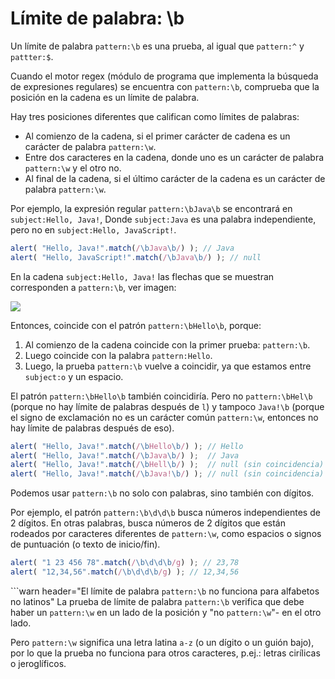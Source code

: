# Límite de palabra: \b

Un límite de palabra `pattern:\b` es una prueba, al igual que `pattern:^` y `pattter:$`.

Cuando el motor regex (módulo de programa que implementa la búsqueda de expresiones regulares) se encuentra con `pattern:\b`, comprueba que la posición en la cadena es un límite de palabra.

Hay tres posiciones diferentes que califican como límites de palabras:

- Al comienzo de la cadena, si el primer carácter de cadena es un carácter de palabra `pattern:\w`.
- Entre dos caracteres en la cadena, donde uno es un carácter de palabra `pattern:\w` y el otro no.
- Al final de la cadena, si el último carácter de la cadena es un carácter de palabra `pattern:\w`.

Por ejemplo, la expresión regular `pattern:\bJava\b` se encontrará en `subject:Hello, Java!`, Donde `subject:Java` es una palabra independiente, pero no en `subject:Hello, JavaScript!`.

```js run
alert( "Hello, Java!".match(/\bJava\b/) ); // Java
alert( "Hello, JavaScript!".match(/\bJava\b/) ); // null
```

En la cadena `subject:Hello, Java!` las flechas que se muestran corresponden a `pattern:\b`, ver imagen:

![](hello-java-boundaries.svg)

Entonces, coincide con el patrón `pattern:\bHello\b`, porque:

1. Al comienzo de la cadena coincide con la primer prueba: `pattern:\b`.
2. Luego coincide con la palabra `pattern:Hello`.
3. Luego, la prueba `pattern:\b` vuelve a coincidir, ya que estamos entre `subject:o` y un espacio.

El patrón `pattern:\bHello\b` también coincidiría. Pero no `pattern:\bHel\b` (porque no hay límite de palabras después de `l`) y tampoco `Java!\b` (porque el signo de exclamación no es un carácter común `pattern:\w`, entonces no hay límite de palabras después de eso).

```js run
alert( "Hello, Java!".match(/\bHello\b/) ); // Hello
alert( "Hello, Java!".match(/\bJava\b/) );  // Java
alert( "Hello, Java!".match(/\bHell\b/) );  // null (sin coincidencia)
alert( "Hello, Java!".match(/\bJava!\b/) ); // null (sin coincidencia)
```

Podemos usar `pattern:\b` no solo con palabras, sino también con dígitos.

Por ejemplo, el patrón `pattern:\b\d\d\b` busca números independientes de 2 dígitos. En otras palabras, busca números de 2 dígitos que están rodeados por caracteres diferentes de `pattern:\w`, como espacios o signos de puntuación (o texto de inicio/fin).

```js run
alert( "1 23 456 78".match(/\b\d\d\b/g) ); // 23,78
alert( "12,34,56".match(/\b\d\d\b/g) ); // 12,34,56
```

```warn header="El límite de palabra `pattern:\b` no funciona para alfabetos no latinos"
La prueba de límite de palabra `pattern:\b` verifica que debe haber un `pattern:\w` en un lado de la posición y "no `pattern:\w`"- en el otro lado.

Pero `pattern:\w` significa una letra latina `a-z` (o un dígito o un guión bajo), por lo que la prueba no funciona para otros caracteres, p.ej.: letras cirílicas o jeroglíficos.
```
